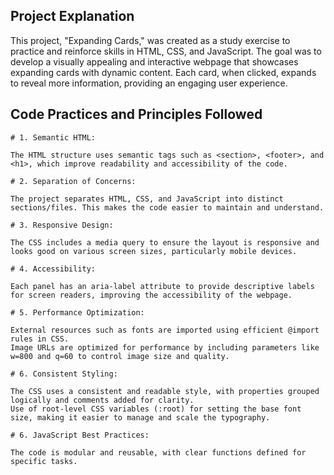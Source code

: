 ## Project Explanation

This project, "Expanding Cards," was created as a study exercise to practice and reinforce skills in HTML, CSS, and JavaScript. The goal was to develop a visually appealing and interactive webpage that showcases expanding cards with dynamic content. Each card, when clicked, expands to reveal more information, providing an engaging user experience.

## Code Practices and Principles Followed

    # 1. Semantic HTML:

    The HTML structure uses semantic tags such as <section>, <footer>, and <h1>, which improve readability and accessibility of the code.

    # 2. Separation of Concerns:

    The project separates HTML, CSS, and JavaScript into distinct sections/files. This makes the code easier to maintain and understand.

    # 3. Responsive Design:

    The CSS includes a media query to ensure the layout is responsive and looks good on various screen sizes, particularly mobile devices.

    # 4. Accessibility:

    Each panel has an aria-label attribute to provide descriptive labels for screen readers, improving the accessibility of the webpage.

    # 5. Performance Optimization:

    External resources such as fonts are imported using efficient @import rules in CSS.
    Image URLs are optimized for performance by including parameters like w=800 and q=60 to control image size and quality.

    # 6. Consistent Styling:

    The CSS uses a consistent and readable style, with properties grouped logically and comments added for clarity.
    Use of root-level CSS variables (:root) for setting the base font size, making it easier to manage and scale the typography.

    # 6. JavaScript Best Practices:

    The code is modular and reusable, with clear functions defined for specific tasks.
